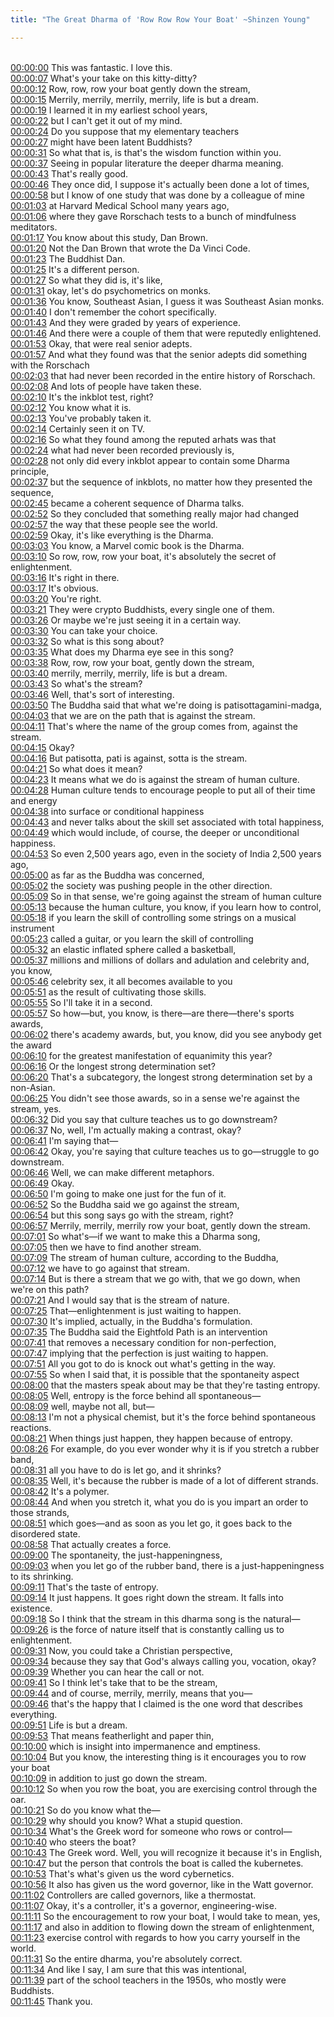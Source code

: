 ```yaml
---
title: "The Great Dharma of 'Row Row Row Your Boat' ~Shinzen Young"

---
```

<br>[00:00:00](https://www.youtube.com/watch?v=vv7WoKwxu5A&t=0)   This was fantastic. I love this. 
<br>[00:00:07](https://www.youtube.com/watch?v=vv7WoKwxu5A&t=7)   What's your take on this kitty-ditty? 
<br>[00:00:12](https://www.youtube.com/watch?v=vv7WoKwxu5A&t=12)   Row, row, row your boat gently down the stream, 
<br>[00:00:15](https://www.youtube.com/watch?v=vv7WoKwxu5A&t=15)   Merrily, merrily, merrily, merrily, life is but a dream. 
<br>[00:00:19](https://www.youtube.com/watch?v=vv7WoKwxu5A&t=19)   I learned it in my earliest school years, 
<br>[00:00:22](https://www.youtube.com/watch?v=vv7WoKwxu5A&t=22)   but I can't get it out of my mind. 
<br>[00:00:24](https://www.youtube.com/watch?v=vv7WoKwxu5A&t=24)   Do you suppose that my elementary teachers 
<br>[00:00:27](https://www.youtube.com/watch?v=vv7WoKwxu5A&t=27)   might have been latent Buddhists? 
<br>[00:00:31](https://www.youtube.com/watch?v=vv7WoKwxu5A&t=31)   So what that is, is that's the wisdom function within you. 
<br>[00:00:37](https://www.youtube.com/watch?v=vv7WoKwxu5A&t=37)   Seeing in popular literature the deeper dharma meaning. 
<br>[00:00:43](https://www.youtube.com/watch?v=vv7WoKwxu5A&t=43)   That's really good. 
<br>[00:00:46](https://www.youtube.com/watch?v=vv7WoKwxu5A&t=46)   They once did, I suppose it's actually been done a lot of times, 
<br>[00:00:58](https://www.youtube.com/watch?v=vv7WoKwxu5A&t=58)   but I know of one study that was done by a colleague of mine 
<br>[00:01:03](https://www.youtube.com/watch?v=vv7WoKwxu5A&t=63)   at Harvard Medical School many years ago, 
<br>[00:01:06](https://www.youtube.com/watch?v=vv7WoKwxu5A&t=66)   where they gave Rorschach tests to a bunch of mindfulness meditators. 
<br>[00:01:17](https://www.youtube.com/watch?v=vv7WoKwxu5A&t=77)   You know about this study, Dan Brown. 
<br>[00:01:20](https://www.youtube.com/watch?v=vv7WoKwxu5A&t=80)   Not the Dan Brown that wrote the Da Vinci Code. 
<br>[00:01:23](https://www.youtube.com/watch?v=vv7WoKwxu5A&t=83)   The Buddhist Dan. 
<br>[00:01:25](https://www.youtube.com/watch?v=vv7WoKwxu5A&t=85)   It's a different person. 
<br>[00:01:27](https://www.youtube.com/watch?v=vv7WoKwxu5A&t=87)   So what they did is, it's like, 
<br>[00:01:31](https://www.youtube.com/watch?v=vv7WoKwxu5A&t=91)   okay, let's do psychometrics on monks. 
<br>[00:01:36](https://www.youtube.com/watch?v=vv7WoKwxu5A&t=96)   You know, Southeast Asian, I guess it was Southeast Asian monks. 
<br>[00:01:40](https://www.youtube.com/watch?v=vv7WoKwxu5A&t=100)   I don't remember the cohort specifically. 
<br>[00:01:43](https://www.youtube.com/watch?v=vv7WoKwxu5A&t=103)   And they were graded by years of experience. 
<br>[00:01:46](https://www.youtube.com/watch?v=vv7WoKwxu5A&t=106)   And there were a couple of them that were reputedly enlightened. 
<br>[00:01:53](https://www.youtube.com/watch?v=vv7WoKwxu5A&t=113)   Okay, that were real senior adepts. 
<br>[00:01:57](https://www.youtube.com/watch?v=vv7WoKwxu5A&t=117)   And what they found was that the senior adepts did something with the Rorschach 
<br>[00:02:03](https://www.youtube.com/watch?v=vv7WoKwxu5A&t=123)   that had never been recorded in the entire history of Rorschach. 
<br>[00:02:08](https://www.youtube.com/watch?v=vv7WoKwxu5A&t=128)   And lots of people have taken these. 
<br>[00:02:10](https://www.youtube.com/watch?v=vv7WoKwxu5A&t=130)   It's the inkblot test, right? 
<br>[00:02:12](https://www.youtube.com/watch?v=vv7WoKwxu5A&t=132)   You know what it is. 
<br>[00:02:13](https://www.youtube.com/watch?v=vv7WoKwxu5A&t=133)   You've probably taken it. 
<br>[00:02:14](https://www.youtube.com/watch?v=vv7WoKwxu5A&t=134)   Certainly seen it on TV. 
<br>[00:02:16](https://www.youtube.com/watch?v=vv7WoKwxu5A&t=136)   So what they found among the reputed arhats was that 
<br>[00:02:24](https://www.youtube.com/watch?v=vv7WoKwxu5A&t=144)   what had never been recorded previously is, 
<br>[00:02:28](https://www.youtube.com/watch?v=vv7WoKwxu5A&t=148)   not only did every inkblot appear to contain some Dharma principle, 
<br>[00:02:37](https://www.youtube.com/watch?v=vv7WoKwxu5A&t=157)   but the sequence of inkblots, no matter how they presented the sequence, 
<br>[00:02:45](https://www.youtube.com/watch?v=vv7WoKwxu5A&t=165)   became a coherent sequence of Dharma talks. 
<br>[00:02:52](https://www.youtube.com/watch?v=vv7WoKwxu5A&t=172)   So they concluded that something really major had changed 
<br>[00:02:57](https://www.youtube.com/watch?v=vv7WoKwxu5A&t=177)   the way that these people see the world. 
<br>[00:02:59](https://www.youtube.com/watch?v=vv7WoKwxu5A&t=179)   Okay, it's like everything is the Dharma. 
<br>[00:03:03](https://www.youtube.com/watch?v=vv7WoKwxu5A&t=183)   You know, a Marvel comic book is the Dharma. 
<br>[00:03:10](https://www.youtube.com/watch?v=vv7WoKwxu5A&t=190)   So row, row, row your boat, it's absolutely the secret of enlightenment. 
<br>[00:03:16](https://www.youtube.com/watch?v=vv7WoKwxu5A&t=196)   It's right in there. 
<br>[00:03:17](https://www.youtube.com/watch?v=vv7WoKwxu5A&t=197)   It's obvious. 
<br>[00:03:20](https://www.youtube.com/watch?v=vv7WoKwxu5A&t=200)   You're right. 
<br>[00:03:21](https://www.youtube.com/watch?v=vv7WoKwxu5A&t=201)   They were crypto Buddhists, every single one of them. 
<br>[00:03:26](https://www.youtube.com/watch?v=vv7WoKwxu5A&t=206)   Or maybe we're just seeing it in a certain way. 
<br>[00:03:30](https://www.youtube.com/watch?v=vv7WoKwxu5A&t=210)   You can take your choice. 
<br>[00:03:32](https://www.youtube.com/watch?v=vv7WoKwxu5A&t=212)   So what is this song about? 
<br>[00:03:35](https://www.youtube.com/watch?v=vv7WoKwxu5A&t=215)   What does my Dharma eye see in this song? 
<br>[00:03:38](https://www.youtube.com/watch?v=vv7WoKwxu5A&t=218)   Row, row, row your boat, gently down the stream, 
<br>[00:03:40](https://www.youtube.com/watch?v=vv7WoKwxu5A&t=220)   merrily, merrily, merrily, life is but a dream. 
<br>[00:03:43](https://www.youtube.com/watch?v=vv7WoKwxu5A&t=223)   So what's the stream? 
<br>[00:03:46](https://www.youtube.com/watch?v=vv7WoKwxu5A&t=226)   Well, that's sort of interesting. 
<br>[00:03:50](https://www.youtube.com/watch?v=vv7WoKwxu5A&t=230)   The Buddha said that what we're doing is patisottagamini-madga, 
<br>[00:04:03](https://www.youtube.com/watch?v=vv7WoKwxu5A&t=243)   that we are on the path that is against the stream. 
<br>[00:04:11](https://www.youtube.com/watch?v=vv7WoKwxu5A&t=251)   That's where the name of the group comes from, against the stream. 
<br>[00:04:15](https://www.youtube.com/watch?v=vv7WoKwxu5A&t=255)   Okay? 
<br>[00:04:16](https://www.youtube.com/watch?v=vv7WoKwxu5A&t=256)   But patisotta, pati is against, sotta is the stream. 
<br>[00:04:21](https://www.youtube.com/watch?v=vv7WoKwxu5A&t=261)   So what does it mean? 
<br>[00:04:23](https://www.youtube.com/watch?v=vv7WoKwxu5A&t=263)   It means what we do is against the stream of human culture. 
<br>[00:04:28](https://www.youtube.com/watch?v=vv7WoKwxu5A&t=268)   Human culture tends to encourage people to put all of their time and energy 
<br>[00:04:38](https://www.youtube.com/watch?v=vv7WoKwxu5A&t=278)   into surface or conditional happiness 
<br>[00:04:43](https://www.youtube.com/watch?v=vv7WoKwxu5A&t=283)   and never talks about the skill set associated with total happiness, 
<br>[00:04:49](https://www.youtube.com/watch?v=vv7WoKwxu5A&t=289)   which would include, of course, the deeper or unconditional happiness. 
<br>[00:04:53](https://www.youtube.com/watch?v=vv7WoKwxu5A&t=293)   So even 2,500 years ago, even in the society of India 2,500 years ago, 
<br>[00:05:00](https://www.youtube.com/watch?v=vv7WoKwxu5A&t=300)   as far as the Buddha was concerned, 
<br>[00:05:02](https://www.youtube.com/watch?v=vv7WoKwxu5A&t=302)   the society was pushing people in the other direction. 
<br>[00:05:09](https://www.youtube.com/watch?v=vv7WoKwxu5A&t=309)   So in that sense, we're going against the stream of human culture 
<br>[00:05:13](https://www.youtube.com/watch?v=vv7WoKwxu5A&t=313)   because the human culture, you know, if you learn how to control, 
<br>[00:05:18](https://www.youtube.com/watch?v=vv7WoKwxu5A&t=318)   if you learn the skill of controlling some strings on a musical instrument 
<br>[00:05:23](https://www.youtube.com/watch?v=vv7WoKwxu5A&t=323)   called a guitar, or you learn the skill of controlling 
<br>[00:05:32](https://www.youtube.com/watch?v=vv7WoKwxu5A&t=332)   an elastic inflated sphere called a basketball, 
<br>[00:05:37](https://www.youtube.com/watch?v=vv7WoKwxu5A&t=337)   millions and millions of dollars and adulation and celebrity and, you know, 
<br>[00:05:46](https://www.youtube.com/watch?v=vv7WoKwxu5A&t=346)   celebrity sex, it all becomes available to you 
<br>[00:05:51](https://www.youtube.com/watch?v=vv7WoKwxu5A&t=351)   as the result of cultivating those skills. 
<br>[00:05:55](https://www.youtube.com/watch?v=vv7WoKwxu5A&t=355)   So I'll take it in a second. 
<br>[00:05:57](https://www.youtube.com/watch?v=vv7WoKwxu5A&t=357)   So how—but, you know, is there—are there—there's sports awards, 
<br>[00:06:02](https://www.youtube.com/watch?v=vv7WoKwxu5A&t=362)   there's academy awards, but, you know, did you see anybody get the award 
<br>[00:06:10](https://www.youtube.com/watch?v=vv7WoKwxu5A&t=370)   for the greatest manifestation of equanimity this year? 
<br>[00:06:16](https://www.youtube.com/watch?v=vv7WoKwxu5A&t=376)   Or the longest strong determination set? 
<br>[00:06:20](https://www.youtube.com/watch?v=vv7WoKwxu5A&t=380)   That's a subcategory, the longest strong determination set by a non-Asian. 
<br>[00:06:25](https://www.youtube.com/watch?v=vv7WoKwxu5A&t=385)   You didn't see those awards, so in a sense we're against the stream, yes. 
<br>[00:06:32](https://www.youtube.com/watch?v=vv7WoKwxu5A&t=392)   Did you say that culture teaches us to go downstream? 
<br>[00:06:37](https://www.youtube.com/watch?v=vv7WoKwxu5A&t=397)   No, well, I'm actually making a contrast, okay? 
<br>[00:06:41](https://www.youtube.com/watch?v=vv7WoKwxu5A&t=401)   I'm saying that— 
<br>[00:06:42](https://www.youtube.com/watch?v=vv7WoKwxu5A&t=402)   Okay, you're saying that culture teaches us to go—struggle to go downstream. 
<br>[00:06:46](https://www.youtube.com/watch?v=vv7WoKwxu5A&t=406)   Well, we can make different metaphors. 
<br>[00:06:49](https://www.youtube.com/watch?v=vv7WoKwxu5A&t=409)   Okay. 
<br>[00:06:50](https://www.youtube.com/watch?v=vv7WoKwxu5A&t=410)   I'm going to make one just for the fun of it. 
<br>[00:06:52](https://www.youtube.com/watch?v=vv7WoKwxu5A&t=412)   So the Buddha said we go against the stream, 
<br>[00:06:54](https://www.youtube.com/watch?v=vv7WoKwxu5A&t=414)   but this song says go with the stream, right? 
<br>[00:06:57](https://www.youtube.com/watch?v=vv7WoKwxu5A&t=417)   Merrily, merrily, merrily row your boat, gently down the stream. 
<br>[00:07:01](https://www.youtube.com/watch?v=vv7WoKwxu5A&t=421)   So what's—if we want to make this a Dharma song, 
<br>[00:07:05](https://www.youtube.com/watch?v=vv7WoKwxu5A&t=425)   then we have to find another stream. 
<br>[00:07:09](https://www.youtube.com/watch?v=vv7WoKwxu5A&t=429)   The stream of human culture, according to the Buddha, 
<br>[00:07:12](https://www.youtube.com/watch?v=vv7WoKwxu5A&t=432)   we have to go against that stream. 
<br>[00:07:14](https://www.youtube.com/watch?v=vv7WoKwxu5A&t=434)   But is there a stream that we go with, that we go down, when we're on this path? 
<br>[00:07:21](https://www.youtube.com/watch?v=vv7WoKwxu5A&t=441)   And I would say that is the stream of nature. 
<br>[00:07:25](https://www.youtube.com/watch?v=vv7WoKwxu5A&t=445)   That—enlightenment is just waiting to happen. 
<br>[00:07:30](https://www.youtube.com/watch?v=vv7WoKwxu5A&t=450)   It's implied, actually, in the Buddha's formulation. 
<br>[00:07:35](https://www.youtube.com/watch?v=vv7WoKwxu5A&t=455)   The Buddha said the Eightfold Path is an intervention 
<br>[00:07:41](https://www.youtube.com/watch?v=vv7WoKwxu5A&t=461)   that removes a necessary condition for non-perfection, 
<br>[00:07:47](https://www.youtube.com/watch?v=vv7WoKwxu5A&t=467)   implying that the perfection is just waiting to happen. 
<br>[00:07:51](https://www.youtube.com/watch?v=vv7WoKwxu5A&t=471)   All you got to do is knock out what's getting in the way. 
<br>[00:07:55](https://www.youtube.com/watch?v=vv7WoKwxu5A&t=475)   So when I said that, it is possible that the spontaneity aspect 
<br>[00:08:00](https://www.youtube.com/watch?v=vv7WoKwxu5A&t=480)   that the masters speak about may be that they're tasting entropy. 
<br>[00:08:05](https://www.youtube.com/watch?v=vv7WoKwxu5A&t=485)   Well, entropy is the force behind all spontaneous— 
<br>[00:08:09](https://www.youtube.com/watch?v=vv7WoKwxu5A&t=489)   well, maybe not all, but— 
<br>[00:08:13](https://www.youtube.com/watch?v=vv7WoKwxu5A&t=493)   I'm not a physical chemist, but it's the force behind spontaneous reactions. 
<br>[00:08:21](https://www.youtube.com/watch?v=vv7WoKwxu5A&t=501)   When things just happen, they happen because of entropy. 
<br>[00:08:26](https://www.youtube.com/watch?v=vv7WoKwxu5A&t=506)   For example, do you ever wonder why it is if you stretch a rubber band, 
<br>[00:08:31](https://www.youtube.com/watch?v=vv7WoKwxu5A&t=511)   all you have to do is let go, and it shrinks? 
<br>[00:08:35](https://www.youtube.com/watch?v=vv7WoKwxu5A&t=515)   Well, it's because the rubber is made of a lot of different strands. 
<br>[00:08:42](https://www.youtube.com/watch?v=vv7WoKwxu5A&t=522)   It's a polymer. 
<br>[00:08:44](https://www.youtube.com/watch?v=vv7WoKwxu5A&t=524)   And when you stretch it, what you do is you impart an order to those strands, 
<br>[00:08:51](https://www.youtube.com/watch?v=vv7WoKwxu5A&t=531)   which goes—and as soon as you let go, it goes back to the disordered state. 
<br>[00:08:58](https://www.youtube.com/watch?v=vv7WoKwxu5A&t=538)   That actually creates a force. 
<br>[00:09:00](https://www.youtube.com/watch?v=vv7WoKwxu5A&t=540)   The spontaneity, the just-happeningness, 
<br>[00:09:03](https://www.youtube.com/watch?v=vv7WoKwxu5A&t=543)   when you let go of the rubber band, there is a just-happeningness to its shrinking. 
<br>[00:09:11](https://www.youtube.com/watch?v=vv7WoKwxu5A&t=551)   That's the taste of entropy. 
<br>[00:09:14](https://www.youtube.com/watch?v=vv7WoKwxu5A&t=554)   It just happens. It goes right down the stream. It falls into existence. 
<br>[00:09:18](https://www.youtube.com/watch?v=vv7WoKwxu5A&t=558)   So I think that the stream in this dharma song is the natural— 
<br>[00:09:26](https://www.youtube.com/watch?v=vv7WoKwxu5A&t=566)   is the force of nature itself that is constantly calling us to enlightenment. 
<br>[00:09:31](https://www.youtube.com/watch?v=vv7WoKwxu5A&t=571)   Now, you could take a Christian perspective, 
<br>[00:09:34](https://www.youtube.com/watch?v=vv7WoKwxu5A&t=574)   because they say that God's always calling you, vocation, okay? 
<br>[00:09:39](https://www.youtube.com/watch?v=vv7WoKwxu5A&t=579)   Whether you can hear the call or not. 
<br>[00:09:41](https://www.youtube.com/watch?v=vv7WoKwxu5A&t=581)   So I think let's take that to be the stream, 
<br>[00:09:44](https://www.youtube.com/watch?v=vv7WoKwxu5A&t=584)   and of course, merrily, merrily, means that you— 
<br>[00:09:46](https://www.youtube.com/watch?v=vv7WoKwxu5A&t=586)   that's the happy that I claimed is the one word that describes everything. 
<br>[00:09:51](https://www.youtube.com/watch?v=vv7WoKwxu5A&t=591)   Life is but a dream. 
<br>[00:09:53](https://www.youtube.com/watch?v=vv7WoKwxu5A&t=593)   That means featherlight and paper thin, 
<br>[00:10:00](https://www.youtube.com/watch?v=vv7WoKwxu5A&t=600)   which is insight into impermanence and emptiness. 
<br>[00:10:04](https://www.youtube.com/watch?v=vv7WoKwxu5A&t=604)   But you know, the interesting thing is it encourages you to row your boat 
<br>[00:10:09](https://www.youtube.com/watch?v=vv7WoKwxu5A&t=609)   in addition to just go down the stream. 
<br>[00:10:12](https://www.youtube.com/watch?v=vv7WoKwxu5A&t=612)   So when you row the boat, you are exercising control through the oar. 
<br>[00:10:21](https://www.youtube.com/watch?v=vv7WoKwxu5A&t=621)   So do you know what the— 
<br>[00:10:29](https://www.youtube.com/watch?v=vv7WoKwxu5A&t=629)   why should you know? What a stupid question. 
<br>[00:10:34](https://www.youtube.com/watch?v=vv7WoKwxu5A&t=634)   What's the Greek word for someone who rows or control— 
<br>[00:10:40](https://www.youtube.com/watch?v=vv7WoKwxu5A&t=640)   who steers the boat? 
<br>[00:10:43](https://www.youtube.com/watch?v=vv7WoKwxu5A&t=643)   The Greek word. Well, you will recognize it because it's in English, 
<br>[00:10:47](https://www.youtube.com/watch?v=vv7WoKwxu5A&t=647)   but the person that controls the boat is called the kubernetes. 
<br>[00:10:53](https://www.youtube.com/watch?v=vv7WoKwxu5A&t=653)   That's what's given us the word cybernetics. 
<br>[00:10:56](https://www.youtube.com/watch?v=vv7WoKwxu5A&t=656)   It also has given us the word governor, like in the Watt governor. 
<br>[00:11:02](https://www.youtube.com/watch?v=vv7WoKwxu5A&t=662)   Controllers are called governors, like a thermostat. 
<br>[00:11:07](https://www.youtube.com/watch?v=vv7WoKwxu5A&t=667)   Okay, it's a controller, it's a governor, engineering-wise. 
<br>[00:11:11](https://www.youtube.com/watch?v=vv7WoKwxu5A&t=671)   So the encouragement to row your boat, I would take to mean, yes, 
<br>[00:11:17](https://www.youtube.com/watch?v=vv7WoKwxu5A&t=677)   and also in addition to flowing down the stream of enlightenment, 
<br>[00:11:23](https://www.youtube.com/watch?v=vv7WoKwxu5A&t=683)   exercise control with regards to how you carry yourself in the world. 
<br>[00:11:31](https://www.youtube.com/watch?v=vv7WoKwxu5A&t=691)   So the entire dharma, you're absolutely correct. 
<br>[00:11:34](https://www.youtube.com/watch?v=vv7WoKwxu5A&t=694)   And like I say, I am sure that this was intentional, 
<br>[00:11:39](https://www.youtube.com/watch?v=vv7WoKwxu5A&t=699)   part of the school teachers in the 1950s, who mostly were Buddhists. 
<br>[00:11:45](https://www.youtube.com/watch?v=vv7WoKwxu5A&t=705)   Thank you. 
<br>